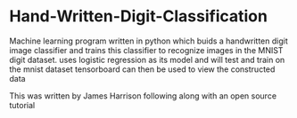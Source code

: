 # Hand-Written-Digit-Classification


Machine learning program written in python which buids a handwritten digit image classifier
and trains this classifier to recognize images in the MNIST digit dataset.
uses logistic regression as its model and will test and train on the mnist dataset
tensorboard can then be used to view the constructed data

This was written by James Harrison following along with an open source tutorial
